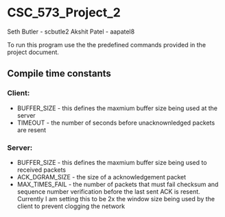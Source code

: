 # CSC_573_Project_2
Seth Butler - scbutle2
Akshit Patel - aapatel8

To run this program use the the predefined commands provided in the project document.

## Compile time constants
### Client:
* BUFFER_SIZE - this defines the maxmium buffer size being used at the server
* TIMEOUT - the number of seconds before unacknownledged packets are resent

### Server:
* BUFFER_SIZE - this defines the maxmium buffer size being used to received packets
* ACK_DGRAM_SIZE - the size of a acknowledgement packet
* MAX_TIMES_FAIL - the number of packets that must fail checksum and sequence number verification before the last sent ACK is resent. Currently I am setting this to be 2x the window size being used by the client to prevent clogging the network
